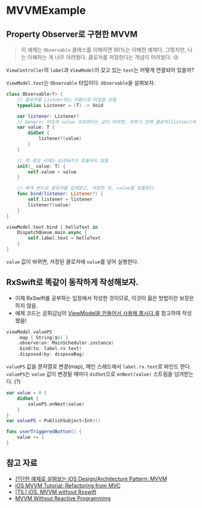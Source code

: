 # MVVMExample

## Property Observer로 구현한 MVVM

> 이 예제는 `Observable` 클래스를 이해하면 90%는 이해한 예제다. 그렇지만, 나는 이해하는 게 너무 어려웠다. 클로저를 저장한다는 개념이 어려웠다. 😢

`ViewController`의 `label`과 `ViewModel`이 갖고 있는 `text`는 어떻게 연결되어 있을까?

`ViewModel.text`는 `Observable` 타입이다. `Observable`을 살펴보자.

```swift
class Observable<T> {
    // 클로저를 Listner라는 이름으로 타입을 만듦
    typealias Listener = (T) -> Void

    var listener: Listener?
    // Generic 타입의 value 프로퍼티는 값이 바뀌면, 바뀌기 전에 클로저(listner)에 값을 담아서 호출한다.
    var value: T {
        didSet {
            listener?(value)
        }
    }

    // 첫 생성 시에는 didSet이 호출되지 않음
    init(_ value: T) {
        self.value = value
    }

    // 매개 변수로 클로저를 입력받고, 저장한 뒤, value를 호출한다.
    func bind(listener: Listener?) {
        self.listener = listener
        listener?(value)
    }
}
```

```swift
viewModel.text.bind { helloText in
    DispatchQueue.main.async {
        self.label.text = helloText
    }
}
```

`value` 값이 바뀌면, 저장된 클로저에 `value`를 넣어 실행한다.

## RxSwift로 똑같이 동작하게 작성해보자.

- 이제 RxSwift를 공부하는 입장에서 작성한 것이므로, 이것이 옳은 방법이란 보장은 하지 않음.
- 예제 코드는 곰튀김님의 [ViewModel을 만들어서 사용해 봅시다.](https://www.youtube.com/watch?v=sZjwyvY-xUM)를 참고하여 작성했음!

```swift
viewModel.valuePS
    .map { String($0) }
    .observe(on: MainScheduler.instance)
    .bind(to: label.rx.text)
    .disposed(by: disposeBag)

```

`valuePS` 값을 문자열로 변경(map), 메인 스레드에서 `label.rx.text`로 바인드 한다. `valuePS`는 `value` 값이 변경될 때마다 `didSet`으로 `onNext(value)` 스트림을 넘겨받는다. (?)

```swift
var value = 0 {
    didSet {
        valuePS.onNext(value)
    }
}
var valuePS = PublishSubject<Int>()

func userTriggeredButton() {
    value += 1
}
```

## 참고 자료

- [간단한 예제로 살펴보는 iOS Design/Architecture Pattern: MVVM](https://lena-chamna.netlify.app/post/ios_design_pattern_mvvm/#간단한-MVVM-예제)
- [iOS MVVM Tutorial: Refactoring from MVC](https://www.raywenderlich.com/6733535-ios-mvvm-tutorial-refactoring-from-mvc)
- [[TIL] iOS. MVVM without Rxswift](https://memohg.tistory.com/107)
- [MVVM Without Reactive Programming](https://riptutorial.com/ios/example/27354/mvvm-without-reactive-programming#example)

